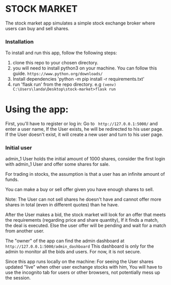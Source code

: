 # STOCK MARKET



The stock market app simulates a simple stock exchange broker where users can buy and sell shares.

### Installation
To install and run  this app, follow the following steps:

1. clone this repo to your chosen directory.
2. you will need to install python3 on your machine. You can follow this guide. `https://www.python.org/downloads/`
3. Install dependencies 'python -m pip install -r requirements.txt'
4. run 'flask run' from the repo directory. e.g `(venv) C:\Users\landa\Desktop\stock-market>flask run`

# Using the app:

First, you'll have to register or log in:
Go to ` http://127.0.0.1:5000/` and enter a user name, 
If the User exists, he will be redirected to his user page. If the User doesn't exist, it will create a new user and turn to his user page.

### Initial user 
admin_1 User holds the initial amount of 1000 shares, consider the first login with admin_1 User and offer some shares for sale.

For trading in stocks, the assumption is that a user has an infinite amount of funds.

You can make a buy or sell offer given you have enough shares to sell.

Note:
The User can not sell shares he doesn't have and cannot offer more shares in total (even in different quotes) than he have.

After the User makes a bid, the stock market will look for an offer that meets the requirements (regarding price and share quantity),
If it finds a match, the deal is executed. Else the user offer will be pending and wait for a match from another user.

The "owner" of the app can find the admin dashboard at `http://127.0.0.1:5000/admin_dashboard` This dashboard is only for the admin to monitor all the bids and users.
For now, it is not secure.

Since this app runs locally on the machine:
For seeing the User shares updated "live" when other user exchange stocks with him, 
You will have to use the incognito tab for users or other browsers, not potentially mess up the session.
